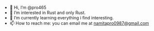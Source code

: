 - 👋 Hi, I’m @pro465
- 👀 I’m interested in Rust and only Rust.
- 🌱 I’m currently learning everything i find interesting.
- 📫 How to reach me: you can email me at namitapro0987@gmail.com

<!---
Pro465/Pro465 is a ✨ special ✨ repository because its `README.md` (this file) appears on your GitHub profile.
You can click the Preview link to take a look at your changes.
--->
